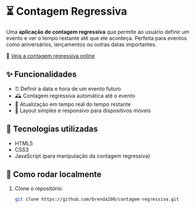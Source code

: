 # ⏳ Contagem Regressiva

Uma **aplicação de contagem regressiva** que permite ao usuário definir um evento e ver o tempo restante até que ele aconteça. Perfeita para eventos como aniversários, lançamentos ou outras datas importantes.

🔗 [Veja a contagem regressiva online](https://brenda200.github.io/contagem-regressiva/)

## ✨ Funcionalidades

- ⏰ Definir a data e hora de um evento futuro
- 🕰️ Contagem regressiva automática até o evento
- 🔄 Atualização em tempo real do tempo restante
- 📱 Layout simples e responsivo para dispositivos móveis

## 🚀 Tecnologias utilizadas

- HTML5
- CSS3
- JavaScript (para manipulação da contagem regressiva)

## 📁 Como rodar localmente

1. Clone o repositório:
   ```bash
   git clone https://github.com/brenda200/contagem-regressiva.git
